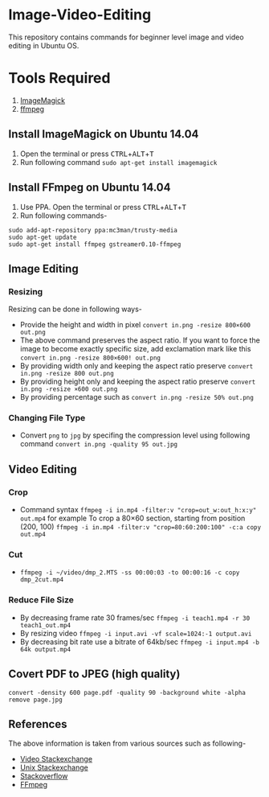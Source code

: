 # Image-Video-Editing
This repository contains commands for beginner level image and video editing in Ubuntu OS.

# Tools Required
1. [ImageMagick](https://www.imagemagick.org/)
1. [ffmpeg](https://www.ffmpeg.org/)

## Install ImageMagick on Ubuntu 14.04
1. Open the terminal or press <kbd>CTRL</kbd>+<kbd>ALT</kbd>+<kbd>T</kbd>
1. Run following command `sudo apt-get install imagemagick`

## Install FFmpeg on Ubuntu 14.04
1. Use PPA. Open the terminal or press <kbd>CTRL</kbd>+<kbd>ALT</kbd>+<kbd>T</kbd>
1. Run following commands-
```
sudo add-apt-repository ppa:mc3man/trusty-media
sudo apt-get update
sudo apt-get install ffmpeg gstreamer0.10-ffmpeg
```

## Image Editing
### Resizing
Resizing can be done in following ways-
* Provide the height and width in pixel `convert in.png -resize 800×600 out.png`
* The above command preserves the aspect ratio. If you want to force the image to become exactly specific size, add exclamation mark like this `convert in.png -resize 800×600! out.png`
* By providing width only and keeping the aspect ratio preserve `convert in.png -resize 800 out.png`
* By providing height only and keeping the aspect ratio preserve `convert in.png -resize ×600 out.png`
* By providing percentage such as `convert in.png -resize 50% out.png`

### Changing File Type
* Convert `png` to `jpg` by specifing the compression level using following command `convert in.png -quality 95 out.jpg`

## Video Editing
### Crop
* Command syntax `ffmpeg -i in.mp4 -filter:v "crop=out_w:out_h:x:y" out.mp4` for example To crop a 80×60 section, starting from position (200, 100) `ffmpeg -i in.mp4 -filter:v "crop=80:60:200:100" -c:a copy out.mp4`

### Cut
* `ffmpeg -i ~/video/dmp_2.MTS -ss 00:00:03 -to 00:00:16 -c copy dmp_2cut.mp4`
 
### Reduce File Size
* By decreasing frame rate 30 frames/sec `ffmpeg -i teach1.mp4 -r 30 teach1_out.mp4`
* By resizing video `ffmpeg -i input.avi -vf scale=1024:-1 output.avi`
* By decreasing bit rate use a bitrate of 64kb/sec `ffmpeg -i input.mp4 -b 64k output.mp4`

## Covert PDF to JPEG (high quality)
```
convert -density 600 page.pdf -quality 90 -background white -alpha remove page.jpg
```

## References
The above information is taken from various sources such as following-
* [Video Stackexchange](http://video.stackexchange.com/a/4571)
* [Unix Stackexchange](http://unix.stackexchange.com/a/38380)
* [Stackoverflow](http://stackoverflow.com/a/28073732)
* [FFmpeg](https://trac.ffmpeg.org/wiki/Scaling%20(resizing)%20with%20ffmpeg)
